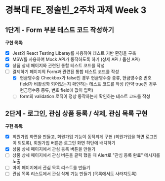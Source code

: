 # **경북대 FE\_정솔빈\_2주차 과제 Week 3**

## 1단계 - Form 부분 테스트 코드 작성하기

**구현 목록:**

- [x] Jest와 React Testing Libaray를 사용하여 테스트 기반 환경을 구축
- [x] MSW를 사용하여 Mock API가 동작하도록 하기 (상세 API / 옵션 API)
- [x] 상품 상세 페이지와 관련된 통합 테스트 코드를 작성
- [ ] 결제하기 페이지의 Form과 관련된 통합 테스트 코드를 작성
  - [x] 현금영수증 Checkbox가 false인 경우 현금영수증 종류, 현금영수증 번호 field가 비활성화 되어있는지 확인하는 테스트 코드를 작성 (만약 true인 경우 현금영수증 종류, 번호 field에 값이 입력)
  - [ ] form의 validation 로직이 정상 동작하는지 확인하는 테스트 코드를 작성

## 2단계 - 로그인, 관심 상품 등록 / 삭제, 관심 목록 구현

**구현 목록:**

- [x] 회원가입 화면을 만들고, 회원가입 기능이 동작되게 구현 (회원가입을 하면 로그인이 되도록), 회원가입 버튼은 로그인 화면 하단에 배치하기
- [x] 상품 상세 페이지에서 관심 등록 버튼을 만들기
- [ ] 상품 상세 페이지에서 관심 버튼을 클릭 했을 때 Alert로 "관심 등록 완료" 메시지를 노출
- [ ] 마이 페이지에서 관심 목록 리스트를 만들기
- [ ] 관심 목록 리스트에서 관심 삭제 기능 만들기 (목록에서도 사라지도록)
